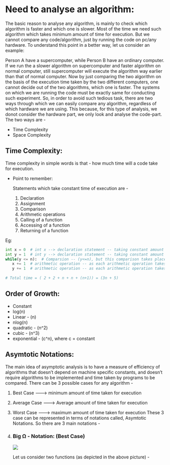# Need to analyse an algorithm:
The basic reason to analyse any algorithm, is mainly to check which algorithm is faster and which one is slower. Most of the time we need such algorithm which takes minimum
amount of time for execution. But we cannot compare any code/algorithm, just by running the code on pc/any hardware. To understand this point in a better way, let us consider an example:

Person A have a supercomputer, while Person B have an ordinary computer. If we run the a slower algorithm on supercomputer and faster algorithm on normal computer, still supercomputer will execute the algorithm way earlier than that of normal computer. Now by just comparing the two algorithm on the basis of the execution time taken by the two different computers, one cannot decide out of the two algorithms, which one is faster. The systems on which we are running the code must be exactly same for conducting such experiment. 
So, in order to avoid such tedious task, there are two ways through which we can easily compare any algorithm, regardless of which hardware we are using. This because, for this type of analysis, we donot consider the hardware part, we only look and analyse the code-part. 
The two ways are -
* Time Complexity
* Space Complexity

## Time Complexity:
Time complexity in simple words is that - how much time will a code take for execution.
* Point to remember:

    Statements which take constant time of execution are -
    1. Declaration
    1. Assignment
    1. Comparison
    1. Arithmetic operations
    1. Calling of a function
    1. Accessing of a function
    1. Returning of a function


Eg:
```py
int x = 0  # int x --> declaration statement -- taking constant amount of time = 1, x = 0 --> assignment operation -- constant time = 1, total time = 2
int y = 1  # int y --> declaration statement -- taking constant amount of time = 1, y = 1 --> assignment operation -- constant time = 1, total time = 2  
while(y <= n):  # Comparsion -- (y<=n), but this comparison takes place until y>n, therefore it runs (n+1) times
   x += 1  # arithmetic operation -- as each arithmetic operation takes constant amount of time = 1, and it will run for n times, therefore time taken = n*1 = n
   y += 1  # arithmetic operation -- as each arithmetic operation takes constant amount of time = 1, and it will run for n times, therefore time taken = n*1 = n
   
# Total time = ( 2 + 2 + n + n + (n+1)) = (3n + 5)
```

## Order of Growth:
* Constant                                
* log(n)                                  
* Linear - (n)                           
* nlog(n)                                   
* quadratic - (n^2)                      
* cubic - (n^3)                           
* exponential - (c^n), where c = constant     

## Asymtotic Notations:
The main idea of asymptotic analysis is to have a measure of efficiency of algorithms that doesn’t depend on machine specific constants, and doesn’t require algorithms to be implemented and time taken by programs to be compared.
There can be 3 possible cases for any algorithm - 

1. Best Case    --->  minimum amount of time taken for execution
1. Average Case --->  Average amount of time taken for execution
1. Worst Case   --->  maximum amount of time taken for execution
These 3 case can be represented in terms of notations called, Asymtotic Notations. So there are 3 main notations - 

1. ### Big Ω - Notation: (Best Case)
 
   ![](https://media.geeksforgeeks.org/wp-content/uploads/AlgoAnalysis-3.png)
   
   Let us consider two functions (as depicted in the above picture) -
   
   
                                           
